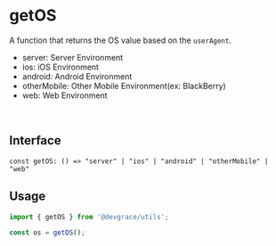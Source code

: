 # getOS

A function that returns the OS value based on the `userAgent`.

- server: Server Environment
- ios: iOS Environment
- android: Android Environment
- otherMobile: Other Mobile Environment(ex: BlackBerry)
- web: Web Environment

<br />

## Interface
```tsx
const getOS: () => "server" | "ios" | "android" | "otherMobile" | "web"
```

## Usage
```ts
import { getOS } from '@devgrace/utils';

const os = getOS();
```